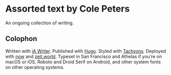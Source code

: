# Assorted text by Cole Peters

An ongoing collection of writing.

## Colophon

Written with [iA Writer](//ia.net/writer). Published with [Hugo](//gohugo.io). Styled with [Tachyons](//tachyons.io). Deployed with [now](//now.sh) and [zeit.world](//zeit.world). Typeset in San Francisco and Athelas if you’re on macOS or iOS, Roboto and Droid Serif on Android, and other system fonts on other operating systems.
